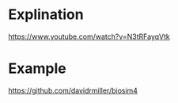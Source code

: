 # Explination
https://www.youtube.com/watch?v=N3tRFayqVtk 
# Example
https://github.com/davidrmiller/biosim4
